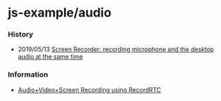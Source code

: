 # js-example/audio


### History
- 2019/05/13 [Screen Recorder: recording microphone and the desktop audio at the same time](https://paul.kinlan.me/screen-recorderrecording-microphone-and-the-desktop-audio-at-the-same-time/)


### Information
- [Audio+Video+Screen Recording using RecordRTC](https://www.webrtc-experiment.com/RecordRTC/)


